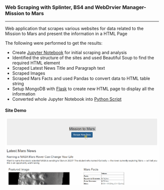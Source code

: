 <h3>Web Scraping with Splinter, BS4 and WebDrvier Manager- Mission to Mars</h3>
<hr>
Web application that scrapes various websites for data related to the Mission to Mars and present the information in a HTML Page

<p>The following were performed to get the results:</p>
<ul>
  <li>Create <a href="/Missions_to_Mars/mission_to_mars.ipynb">Jupyter Notebook</a> for initial scraping and analysis</li>
  <li>Identified the structure of the sites and used Beautiful Soup to find the required HTML element </li>
  <li>Scraped Latest News Title and Paragraph text</li>
  <li>Scraped Images</li>
  <li>Scraped Mars Facts and used Pandas to convert data to HTML table string</li>
  <li>Setup MongoDB with <a href="/Missions_to_Mars/app.py">Flask</a> to create new HTML page to display all the information</li>
  <li>Converted whole Jupyter Notebook into <a href ="/Missions_to_Mars/scrape_mars.py">Python Script</a></li> 
</ul>

<h4>Site Demo</h4>
<img src ="/Missions_to_Mars/site_images/sitedemo.gif">
